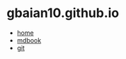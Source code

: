 # gbaian10.github.io

* [home](https://gbaian10.github.io)
* [mdbook](https://github.com/gbaian10/md_book)
* [git](https://github.com/gbaian10/git_book)
